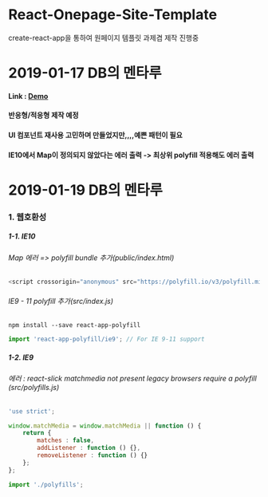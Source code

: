 # React-Onepage-Site-Template
create-react-app을 통하여 원페이지 템플릿 과제겸 제작 진행중

2019-01-17 DB의 멘타루
=============
#### Link : [Demo](http://luckyd.be:3000)
#### 반응형/적응형 제작 예정
#### UI 컴포넌트 재사용 고민하며 만들었지만,,,,예쁜 패턴이 필요
#### IE10에서 Map이 정의되지 않았다는 에러 출력 -> 최상위 polyfill 적용해도 에러 출력

2019-01-19 DB의 멘타루
=============

### 1. 웹호환성
##### 1-1. IE10
###### Map 에러 => polyfill bundle 추가(public/index.html)
```javascript
<script crossorigin="anonymous" src="https://polyfill.io/v3/polyfill.min.js?features=default%2CMap%2CObject.setPrototypeOf"></script>
```
###### IE9 - 11 polyfill 추가(src/index.js)
```
npm install --save react-app-polyfill
```
```javascript
import 'react-app-polyfill/ie9'; // For IE 9-11 support
```
##### 1-2. IE9
###### 에러 : react-slick matchmedia not present legacy browsers require a polyfill (src/polyfills.js)
```javascript
'use strict';

window.matchMedia = window.matchMedia || function () { 
	return { 
		matches : false, 
		addListener : function () {}, 
		removeListener : function () {} 
	}; 
};
```
```javascript
import './polyfills';
```
